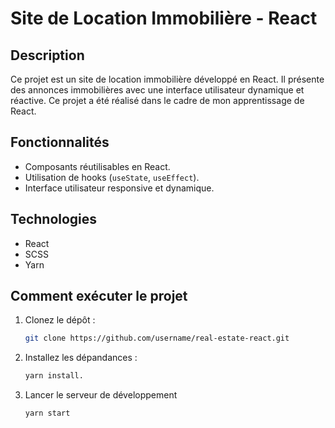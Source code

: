 # Site de Location Immobilière - React

## Description
Ce projet est un site de location immobilière développé en React. Il présente des annonces immobilières avec une interface utilisateur dynamique et réactive. 
Ce projet a été réalisé dans le cadre de mon apprentissage de React.

## Fonctionnalités
- Composants réutilisables en React.
- Utilisation de hooks (`useState`, `useEffect`).
- Interface utilisateur responsive et dynamique.

## Technologies
- React
- SCSS
- Yarn

## Comment exécuter le projet
1. Clonez le dépôt :  
   ```bash
   git clone https://github.com/username/real-estate-react.git
2. Installez les dépandances :
   ```bash
   yarn install.

3. Lancer le serveur de développement
   ```bash
   yarn start
